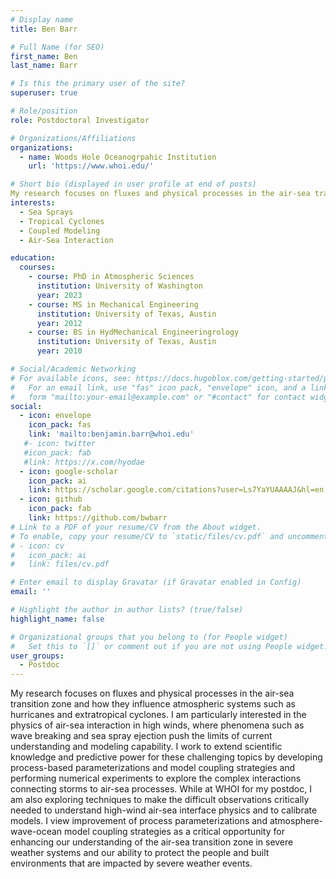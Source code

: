 ```yaml
---
# Display name
title: Ben Barr

# Full Name (for SEO)
first_name: Ben
last_name: Barr

# Is this the primary user of the site?
superuser: true

# Role/position
role: Postdoctoral Investigator

# Organizations/Affiliations
organizations:
  - name: Woods Hole Oceanogrpahic Institution
    url: 'https://www.whoi.edu/'

# Short bio (displayed in user profile at end of posts)
My research focuses on fluxes and physical processes in the air-sea transition zone and how they influence atmospheric systems such as hurricanes and extratropical cyclones.  I am particularly interested in the physics of air-sea interaction in high winds, where phenomena such as wave breaking and sea spray ejection push the limits of current understanding and modeling capability.  I work to extend scientific knowledge and predictive power for these challenging topics by developing process-based parameterizations and model coupling strategies and performing numerical experiments to explore the complex interactions connecting storms to air-sea processes.  While at WHOI for my postdoc, I am also exploring techniques to make the difficult observations critically needed to understand high-wind air-sea interface physics and to calibrate models.  I view improvement of process parameterizations and atmosphere-wave-ocean model coupling strategies as a critical opportunity for enhancing our understanding of the air-sea transition zone in severe weather systems and our ability to protect the people and built environments that are impacted by severe weather events.
interests:
  - Sea Sprays
  - Tropical Cyclones
  - Coupled Modeling
  - Air-Sea Interaction

education:
  courses:
    - course: PhD in Atmospheric Sciences
      institution: University of Washington
      year: 2023
    - course: MS in Mechanical Engineering
      institution: University of Texas, Austin
      year: 2012
    - course: BS in HydMechanical Engineeringrology
      institution: University of Texas, Austin
      year: 2010

# Social/Academic Networking
# For available icons, see: https://docs.hugoblox.com/getting-started/page-builder/#icons
#   For an email link, use "fas" icon pack, "envelope" icon, and a link in the
#   form "mailto:your-email@example.com" or "#contact" for contact widget.
social:
  - icon: envelope
    icon_pack: fas
    link: 'mailto:benjamin.barr@whoi.edu'
   #- icon: twitter
   #icon_pack: fab
   #link: https://x.com/hyodae
  - icon: google-scholar
    icon_pack: ai
    link: https://scholar.google.com/citations?user=Ls7YaYUAAAAJ&hl=en
  - icon: github
    icon_pack: fab
    link: https://github.com/bwbarr
# Link to a PDF of your resume/CV from the About widget.
# To enable, copy your resume/CV to `static/files/cv.pdf` and uncomment the lines below.
# - icon: cv
#   icon_pack: ai
#   link: files/cv.pdf

# Enter email to display Gravatar (if Gravatar enabled in Config)
email: ''

# Highlight the author in author lists? (true/false)
highlight_name: false

# Organizational groups that you belong to (for People widget)
#   Set this to `[]` or comment out if you are not using People widget.
user_groups:
  - Postdoc
---
```


My research focuses on fluxes and physical processes in the air-sea transition zone and how they influence atmospheric systems such as hurricanes and extratropical cyclones.  I am particularly interested in the physics of air-sea interaction in high winds, where phenomena such as wave breaking and sea spray ejection push the limits of current understanding and modeling capability.  I work to extend scientific knowledge and predictive power for these challenging topics by developing process-based parameterizations and model coupling strategies and performing numerical experiments to explore the complex interactions connecting storms to air-sea processes.  While at WHOI for my postdoc, I am also exploring techniques to make the difficult observations critically needed to understand high-wind air-sea interface physics and to calibrate models.  I view improvement of process parameterizations and atmosphere-wave-ocean model coupling strategies as a critical opportunity for enhancing our understanding of the air-sea transition zone in severe weather systems and our ability to protect the people and built environments that are impacted by severe weather events.
